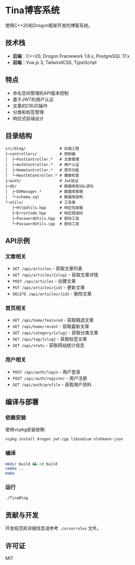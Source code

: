 # Tina博客系统

使用C++20和Drogon框架开发的博客系统。

## 技术栈

- **后端**：C++20, Drogon Framework 1.8.x, PostgreSQL 17.x
- **前端**：Vue.js 3, TailwindCSS, TypeScript

## 特点

- 命名空间管理的API版本控制
- 基于JWT的用户认证
- 文章的CRUD操作
- 分类和标签管理
- 响应式前端设计

## 目录结构

```
src/blog/               # 后端工程
├─controllers/          # 控制器
│  ├─PostController.*   # 文章管理
│  ├─AuthController.*   # 用户认证
│  ├─HomeController.*   # 首页功能
│  └─HealthController.* # 健康检查
├─auth/                 # Jwt验证
├─db/                   # 数据库和SQL语句
│  ├─DbManager.*        # 数据库管理
│  └─schema.sql         # 数据库结构
└─utils/                # 工具类
   ├─HttpUtils.hpp      # 响应包装器
   ├─ErrorCode.hpp      # 响应错误码
   ├─PasswordUtils.hpp  # 密码工具
   └─PasswordUtils.cpp  # 密码工具
```

## API示例

### 文章相关

- `GET /api/articles` - 获取文章列表
- `GET /api/articles/{slug}` - 获取文章详情
- `POST /api/articles` - 创建文章
- `PUT /api/articles/{id}` - 更新文章
- `DELETE /api/articles/{id}` - 删除文章

### 首页相关

- `GET /api/home/featured` - 获取精选文章
- `GET /api/home/recent` - 获取最新文章
- `GET /api/category/{slug}` - 获取分类文章
- `GET /api/tag/{slug}` - 获取标签文章
- `GET /api/stats` - 获取网站统计信息

### 用户相关

- `POST /api/auth/login` - 用户登录
- `POST /api/auth/register` - 用户注册
- `GET /api/auth/profile` - 获取用户资料

## 编译与部署

### 依赖安装

使用vcpkg安装依赖:

```bash
vcpkg install drogon jwt-cpp libsodium nlohmann-json
```

### 编译

```bash
mkdir build && cd build
cmake ..
make
```

### 运行

```bash
./TinaBlog
```

## 贡献与开发

开发规范和详细信息请参考 `.cursorrules` 文件。

## 许可证

MIT